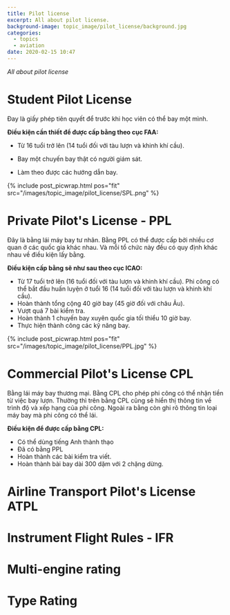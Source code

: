 ```yaml
---
title: Pilot license
excerpt: All about pilot license.
background-image: topic_image/pilot_license/background.jpg
categories:
  - topics
  - aviation
date: 2020-02-15 10:47
---
```


*All about pilot license*

# Student Pilot License

Đay là giấy phép tiên quyết để trước khi học viên có thể bay một mình.

**Điều kiện cần thiết để được cấp bằng theo cục FAA:**

- Từ 16 tuổi trở lên (14 tuổi đối với tàu lượn và khinh khí cầu).

- Bay một chuyến bay thật có người giám sát.

- Làm theo được các hướng dẫn bay.

{% include post_picwrap.html pos="fit" src="/images/topic_image/pilot_license/SPL.png" %}

# Private Pilot's License - PPL

Đây là bằng lái máy bay tư nhân. Bằng PPL có thể được cấp bởi nhiều cơ quan ở các quốc gia khác nhau. Và mỗi tổ chức này đều có quy định khác nhau về điều kiện lấy bằng. 

**Điều kiện cấp bằng sẽ như sau theo cục ICAO:**

- Từ 17 tuổi trở lên (16 tuổi đối với tàu lượn và khinh khí cầu). Phi công có thể bắt đầu huấn luyện ở tuổi 16 (14 tuổi đối với tàu lượn và khinh khí cầu).
- Hoàn thành tổng cộng 40 giờ bay (45 giờ đối với châu Âu).
- Vượt quá 7 bài kiểm tra. 
- Hoàn thành 1 chuyến bay xuyên quốc gia tối thiểu 10 giờ bay.
- Thực hiện thành công các kỹ năng bay.

{% include post_picwrap.html pos="fit" src="/images/topic_image/pilot_license/PPL.jpg" %}

# Commercial Pilot's License CPL

Bằng lái máy bay thương mại. Bằng CPL cho phép phi công có thể nhận tiền từ việc bay lượn. Thường thì trên bằng CPL cũng sẽ hiển thị thông tin về trình độ và xếp hạng của phi công. Ngoài ra bằng còn ghi rõ thông tin loại máy bay mà phi công có thể lái.

**Điều kiện để được cấp bằng CPL:**
- Có thể dùng tiếng Anh thành thạo
- Đã có bằng PPL
- Hoàn thành các bài kiểm tra viết.
- Hoàn thành bài bay dài 300 dặm với 2 chặng dừng.

# Airline Transport Pilot's License ATPL

# Instrument Flight Rules - IFR

# Multi-engine rating

# Type Rating
